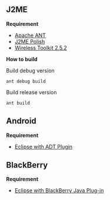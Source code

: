 ## J2ME ##
**Requirement**
  * [Apache ANT](http://ant.apache.org/bindownload.cgi)
  * [J2ME Polish](http://www.j2mepolish.org/cms/leftsection/download.html)
  * [Wireless Toolkit 2.5.2](http://www.oracle.com/technetwork/java/download-135801.html)

**How to build**

Build debug version
```
ant debug build
```
Build release version
```
ant build
```

## Android ##
**Requirement**
  * [Eclipse with ADT Plugin](http://developer.android.com/sdk/index.html)

## BlackBerry ##
**Requirement**
  * [Eclipse with BlackBerry Java Plug-in](https://www.blackberry.com/Downloads/contactFormPreload.do?code=DC727151E5D55DDE1E950767CF861CA5&dl=6CB6BF3AB185BE2184BE108E1A4C5DA8)